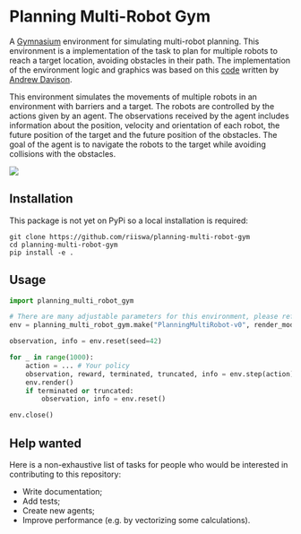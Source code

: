 # Planning Multi-Robot Gym

A [Gymnasium](https://gymnasium.farama.org/) environment for simulating multi-robot planning. This environment is a implementation of the task to plan for multiple robots to reach a target location, avoiding obstacles in their path. The implementation of the environment logic and graphics was based on this [code](https://www.doc.ic.ac.uk/~ajd/Robotics/RoboticsResources/planningmultirobot.py) written by [Andrew Davison](https://www.doc.ic.ac.uk/~ajd/).

This environment simulates the movements of multiple robots in an environment with barriers and a target. The robots are controlled by the actions given by an agent. The observations received by the agent includes information about the position, velocity and orientation of each robot, the future position of the target and the future position of the obstacles. The goal of the agent is to navigate the robots to the target while avoiding collisions with the obstacles.

![](screenshot.gif)

## Installation

This package is not yet on PyPi so a local installation is required:

```commandline
git clone https://github.com/riiswa/planning-multi-robot-gym
cd planning-multi-robot-gym
pip install -e .
```



## Usage

```python
import planning_multi_robot_gym

# There are many adjustable parameters for this environment, please refer to the brief documentation in the code.
env = planning_multi_robot_gym.make("PlanningMultiRobot-v0", render_mode="human", n_robots=5, n_barriers=80)

observation, info = env.reset(seed=42)

for _ in range(1000):
    action = ... # Your policy
    observation, reward, terminated, truncated, info = env.step(action)
    env.render()
    if terminated or truncated:
        observation, info = env.reset()

env.close()
```

## Help wanted
Here is a non-exhaustive list of tasks for people who would be interested in contributing to this repository:

- Write documentation;
- Add tests;
- Create new agents;
- Improve performance (e.g. by vectorizing some calculations).